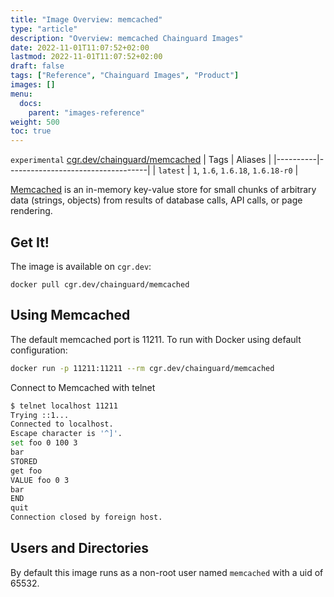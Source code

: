```yaml
---
title: "Image Overview: memcached"
type: "article"
description: "Overview: memcached Chainguard Images"
date: 2022-11-01T11:07:52+02:00
lastmod: 2022-11-01T11:07:52+02:00
draft: false
tags: ["Reference", "Chainguard Images", "Product"]
images: []
menu:
  docs:
    parent: "images-reference"
weight: 500
toc: true
---
```


`experimental` [cgr.dev/chainguard/memcached](https://github.com/chainguard-images/images/tree/main/images/memcached)
| Tags     | Aliases                           |
|----------|-----------------------------------|
| `latest` | `1`, `1.6`, `1.6.18`, `1.6.18-r0` |



[Memcached](https://memcached.org/) is an in-memory key-value store for small chunks of arbitrary data (strings, objects) from results of database calls, API calls, or page rendering.

## Get It!

The image is available on `cgr.dev`:

```
docker pull cgr.dev/chainguard/memcached
```

## Using Memcached

The default memcached port is 11211.
To run with Docker using default configuration:

```sh
docker run -p 11211:11211 --rm cgr.dev/chainguard/memcached
```

Connect to Memcached with telnet

```sh
$ telnet localhost 11211
Trying ::1...
Connected to localhost.
Escape character is '^]'.
set foo 0 100 3  
bar
STORED
get foo 
VALUE foo 0 3
bar
END
quit
Connection closed by foreign host.
```

## Users and Directories

By default this image runs as a non-root user named `memcached` with a uid of 65532.
